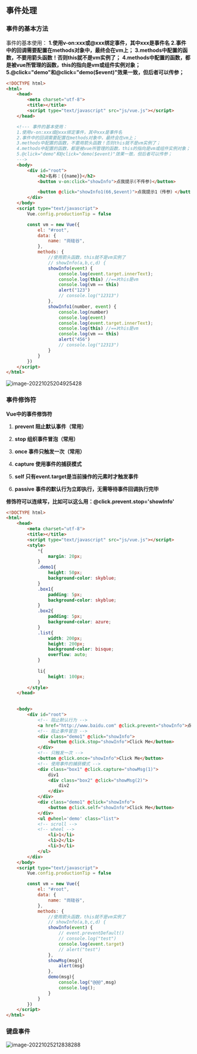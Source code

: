 ## 事件处理

### 事件的基本方法

事件的基本使用：
	**1.使用v-on:xxx或@xxx绑定事件，其中xxx是事件名
	2.事件中的回调需要配置在methods对象中，最终会在vm上；**
	**3.methods中配置的函数，不要用箭头函数！否则this就不是vm实例了；**
	**4.methods中配置的函数，都是被vue所管理的函数，this的指向是vm或组件实例对象；**
	**5.@click="demo"和@click="demo($event)"效果一致，但后者可以传参；**

```html
<!DOCTYPE html>
<html>
	<head>
		<meta charset="utf-8">
		<title></title>
		<script type="text/javascript" src="js/vue.js"></script>
	</head>

	<!--- 事件的基本使用：
	1.使用v-on:xxx或@xxx绑定事件，其中xxx是事件名
	2.事件中的回调需要配置在methods对象中，最终会在vm上；
	3.methods中配置的函数，不要用箭头函数！否则this就不是vm实例了；
	4.methods中配置的函数，都是被vue所管理的函数，this的指向是vm或组件实例对象；
	5.@click="demo"和@click="demo($event)"效果一致，但后者可以传参；
 	--->
	<body>
		<div id="root">
			<h2>名称：{{name}}</h2>
			<button v-on:click="showInfo">点我提示(不传参)</button>

			<button @click="showInfo1(66,$event)">点我提示1（传参）</button>
		</div>
	</body>
	<script type="text/javascript">
		Vue.config.productionTip = false

		const vm = new Vue({
			el: "#root",
			data: {
				name: "尚硅谷",
			},
			methods: {
				//使用箭头函数，this就不是vm实例了
				// showInfo(a,b,c,d) {
				showInfo(event) {
					console.log(event.target.innerText);
					console.log(this) //==》this是vm
					console.log(vm == this)
					alert("123")
					// console.log("12313")
				},
				showInfo1(number, event) {
					console.log(number)
					console.log(event)
					console.log(event.target.innerText);
					console.log(this) //==》this是vm
					console.log(vm == this)
					alert("456")
					// console.log("12313")
				}
			}
		})
	</script>
</html>

```

![image-20221025204925428](./7.Vue%E6%A0%B8%E5%BF%83%20%E4%BA%8B%E4%BB%B6%E5%A4%84%E7%90%86.assets/image-20221025204925428-6702167.png)

### 事件修饰符

**Vue中的事件修饰符**

1. **prevent 阻止默认事件（常用）**

2. **stop 组织事件冒泡（常用）**

3. **once 事件只触发一次（常用）**

4. **capture 使用事件的捕获模式**

5. **self 只有event.target是当前操作的元素时才触发事件**

6. **passive 事件的默认行为立即执行，无需等待事件回调执行完毕**

**修饰符可以连续写，比如可以这么用：@click.prevent.stop='showInfo'**

```html
<!DOCTYPE html>
<html>
	<head>
		<meta charset="utf-8">
		<title></title>
		<script type="text/javascript" src="js/vue.js"></script>
		<style>
			*{
				margin: 20px;
			}
			.demo1{
				height: 50px;
				background-color: skyblue;
			}
			.box1{
				padding: 5px;
				background-color: skyblue;
			}
			.box2{
				padding: 5px;
				background-color: azure;
			}
			.list{
				width: 200px;
				height: 200px;
				background-color: bisque;
				overflow: auto;
			}
				
			li{
				height: 100px;
			}
		</style>
	</head>

	
	<body>
		<div id="root">
			<!-- 阻止默认行为 -->
			<a href="http://www.baidu.com" @click.prevent="showInfo">点我提示</a>
			<!-- 阻止事件冒泡 -->
			<div class="demo1" @click="showInfo">
				<button @click.stop="showInfo">Click Me</button>
			</div>
			<!-- 只触发一次 -->
			<button @click.once="showInfo">Click Me</button>
			<!-- 使用事件的捕获模式 -->
			<div class="box1" @click.capture="showMsg(1)">
				div1
				<div class="box2" @click="showMsg(2)">
					div2
				</div>
			</div>
			<div class="demo1" @click="showInfo">
				<button @click.self="showInfo">Click Me</button>
			</div>
			<ul @wheel='demo' class="list"> 
			<!-- scroll -->
			<!-- wheel -->
				<li>1</li>
				<li>2</li>
				<li>3</li>
			</ul>
		</div>
	</body>
	<script type="text/javascript">
		Vue.config.productionTip = false

		const vm = new Vue({
			el: "#root",
			data: {
				name: "尚硅谷",
			},
			methods: {
				//使用箭头函数，this就不是vm实例了
				// showInfo(a,b,c,d) {
				showInfo(event) {
					// event.preventDefault()
					// console.log("test")
					console.log(event.target)
					// alert("test")
				},
				showMsg(msg){
					alert(msg)
				},
				demo(msg){
					console.log("@@@",msg)
					console.log();
				}
			}
		})
	</script>
</html>

```

### 键盘事件

![image-20221025212838288](./7.Vue%E6%A0%B8%E5%BF%83%20%E4%BA%8B%E4%BB%B6%E5%A4%84%E7%90%86.assets/image-20221025212838288-6704519.png)

